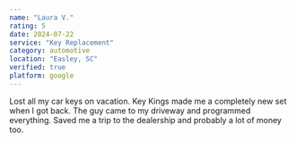```yaml
---
name: "Laura V."
rating: 5
date: 2024-07-22
service: "Key Replacement"
category: automotive
location: "Easley, SC"
verified: true
platform: google
---
```


Lost all my car keys on vacation. Key Kings made me a completely new set when I got back. The guy came to my driveway and programmed everything. Saved me a trip to the dealership and probably a lot of money too.

